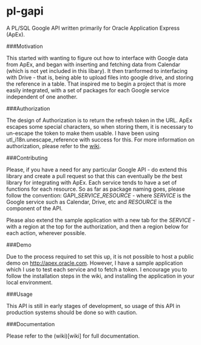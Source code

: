 pl-gapi
=======

A PL/SQL Google API written primarily for Oracle Application Express (ApEx).

###Motivation

This started with wanting to figure out how to interface with Google data from ApEx, and began with inserting and fetching data from Calendar (which is not yet included in this libary). It then tranformed to interfacing with Drive - that is, being able to upload files into google drive, and storing the reference in a table. That inspired me to begin a project that is more easily integrated, with a set of packages for each Google service independent of one another.

###Authorization

The design of Authorization is to return the refresh token in the URL. ApEx escapes some special characters, so when storing them, it is necessary to un-escape the token to make them usable. I have been using utl\_i18n.unescape\_reference with success for this. For more information on authorization, please refer to the [wiki](wiki/Authorization).

###Contributing

Please, if you have a need for any particular Google API - do extend this library and create a pull request so that this can eventually be *the* best library for integrating with ApEx. Each service tends to have a set of functions for each resource. So as far as package naming goes, please follow the convention: GAPI\_*SERVICE*\_*RESOURCE* - where *SERVICE* is the Google service such as Calendar, Drive, etc and *RESOURCE* is the component of the API.

Please also extend the sample application with a new tab for the *SERVICE* - with a region at the top for the authorization, and then a region below for each action, wherever possible.

###Demo

Due to the process required to set this up, it is not possible to host a public demo on http://apex.oracle.com. However, I have a sample application which I use to test each service and to fetch a token. I encourage you to follow the installation steps in the wiki, and installing the application in your local environment.

###Usage

This API is still in early stages of development, so usage of this API in production systems should be done so with caution.

###Documentation

Please refer to the (wiki)[wiki] for full documentation.
